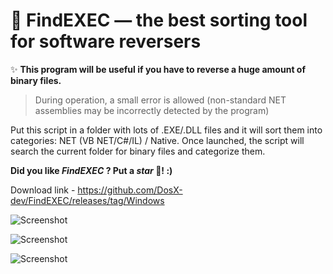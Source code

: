 # 💾 FindEXEC — the best sorting tool for software reversers

✨ **This program will be useful if you have to reverse a huge amount of binary files.**

> During operation, a small error is allowed (non-standard NET assemblies may be incorrectly detected by the program)

Put this script in a folder with lots of .EXE/.DLL files and it will sort them into categories: NET (VB NET/C#/IL) / Native.
Once launched, the script will search the current folder for binary files and categorize them.

**Did you like _FindEXEC_ ? Put a _star_ 🌟!  :)**

Download link - https://github.com/DosX-dev/FindEXEC/releases/tag/Windows

![Screenshot](https://raw.githubusercontent.com/DosX-dev/FindEXEC/main/pic.jpg)

![Screenshot](https://raw.githubusercontent.com/DosX-dev/FindEXEC/main/screenshot.jpg)

![Screenshot](https://raw.githubusercontent.com/DosX-dev/FindEXEC/main/4.0.jpg)
